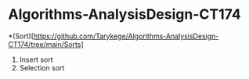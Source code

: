 # Algorithms-AnalysisDesign-CT174

*(Sort)[https://github.com/Tarykege/Algorithms-AnalysisDesign-CT174/tree/main/Sorts]
1. Insert sort
2. Selection sort
